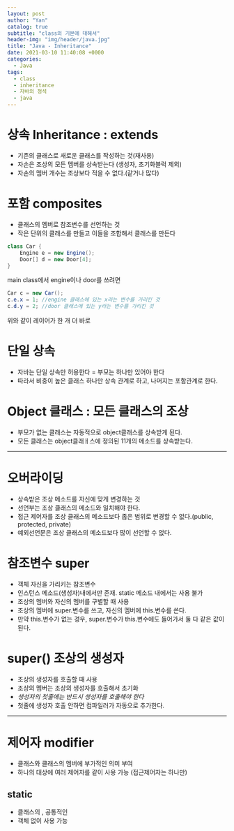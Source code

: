 ```yaml
---
layout: post
author: "Yan"
catalog: true
subtitle: "class의 기본에 대해서"
header-img: "img/header/java.jpg"
title: "Java - Inheritance"
date: 2021-03-10 11:40:08 +0000
categories:
  - Java
tags:
  - class
  - inheritance
  - 자바의 정석
  - java
---
```


# 상속 Inheritance : extends

- 기존의 클래스로 새로운 클래스를 작성하는 것(재사용)
- 자손은 조상의 모든 멤버를 상속받는다 (생성자, 초기화블럭 제외)
- 자손의 멤버 개수는 조상보다 적을 수 없다.(같거나 많다)

# 포함 composites

- 클래스의 멤버로 참조변수를 선언하는 것
- 작은 단위의 클래스를 만들고 이들을 조합해서 클래스를 만든다

```java
class Car {
    Engine e = new Engine();
    Door[] d = new Door[4];
}
```

main class에서 engine이나 door를 쓰려면

```java
Car c = new Car();
c.e.x = 1; //engine 클래스에 있는 x라는 변수를 가리킨 것
c.d.y = 2; //door 클래스에 있는 y라는 변수를 가리킨 것
```

위와 같이 레이어가 한 개 더 바로

# 단일 상속

- 자바는 단일 상속만 허용한다 = 부모는 하나만 있어야 한다
- 따라서 비중이 높은 클래스 하나만 상속 관계로 하고, 나머지는 포함관계로 한다.

# Object 클래스 : 모든 클래스의 조상

- 부모가 없는 클래스는 자동적으로 object클래스를 상속받게 된다.
- 모든 클래스는 object클래ㅐ스에 정의된 11개의 메소드를 상속받는다.

---

# 오버라이딩

- 상속받은 조상 메소드를 자신에 맞게 변경하는 것
- 선언부는 조상 클래스의 메소드와 일치해야 한다.
- 접근 제어자를 조상 클래스의 메소드보다 좁은 범위로 변경할 수 없다.(public, protected, private)
- 예외선언문은 조상 클래스의 메소드보다 많이 선언할 수 없다.

# 참조변수 super

- 객체 자신을 가리키는 참조변수
- 인스턴스 메소드(생성자)내에서만 존재. static 메소드 내에서는 사용 불가
- 조상의 멤버와 자신의 멤버를 구별할 때 사용
- 조상의 멤버에 super.변수를 쓰고, 자신의 멤버에 this.변수를 쓴다.
- 만약 this.변수가 없는 경우, super.변수가 this.변수에도 들어가서 둘 다 같은 값이 된다.

# super() 조상의 생성자

- 조상의 생성자를 호출할 때 사용
- 조상의 멤버는 조상의 생성자를 호출해서 초기화
- _생성자의 첫줄에는 반드시 생성자를 호출해야 한다_
- 첫줄에 생성자 호출 안하면 컴파일러가 자동으로 추가한다.

---

# 제어자 modifier

- 클래스와 클래스의 멤버에 부가적인 의미 부여
- 하나의 대상에 여러 제어자를 같이 사용 가능 (접근제어자는 하나만)

## static

- 클래스의 , 공통적인
- 객체 없이 사용 가능
